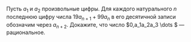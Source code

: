 Пусть $a_1$ и $a_2$ произвольные цифры. Для каждого натурального $n$ последнюю цифру числа $19a_{n+1}+99a_n$  в его десятичной записи обозначим через $a_{n+2}$. Докажите, что число $0,a_1a_2a_3 \dots  $ — рациональное.